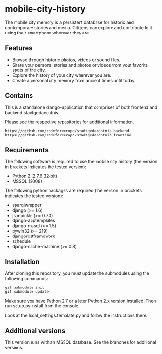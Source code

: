 mobile-city-history
===================
The mobile city memory is a persistent database for historic and contemporary stories and media. Citizens can explore and contribute to it using their smartphone wherever they are.

Features
--------
- Browse through historic photos, videos or sound files.
- Share your personal stories and photos or videos from your favorite spots of the city.
- Explore the history of your city wherever you are.
- Create a personal city memory from ancient times until today.

Contains
--------
This is a standalone django-application that comprises of both frontend and backend stadtgedaechtnis.

Please see the respective repositories for additional information.
```
https://github.com/codeforeurope/stadtgedaechtnis_backend
https://github.com/codeforeurope/stadtgedaechtnis_frontend
```

Requirements
------------
The following software is required to use the mobile city history (the version in brackets indicates the tested version):
- Python 2 (2.7.6 32-bit)
- MSSQL (2008)

The following python packages are required (the version in brackets indicates the tested version):
- sparqlwrapper
- django (>= 1.6)
- jsonpickle (>= 0.7.0)
- django-apptemplates
- django-mssql (>= 1.5)
- pywin32 (>= 219)
- djangorestframework
- schedule
- django-cache-machine (>= 0.8)

Installation
------------
After cloning this repository, you must update the submodules using the following commands:

```
git submodule init
git submodule update
```

Make sure you have Python 2.7 or a later Python 2.x version installed. Then run setup.py install from the console.

Look at the local_settings.template.py and follow the instructions there.

Additional versions
-------------------
This version runs with an MSSQL database. See the branches for additional versions.